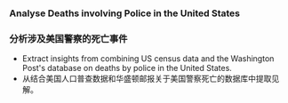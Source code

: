 ### Analyse Deaths involving Police in the United States
### 分析涉及美国警察的死亡事件

* Extract insights from combining US census data and the Washington Post's database on deaths by police in the United States.
* 从结合美国人口普查数据和华盛顿邮报关于美国警察死亡的数据库中提取见解。
